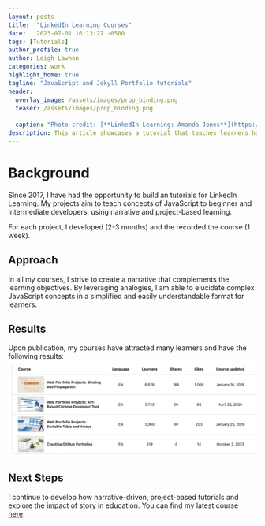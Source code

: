 ```yaml
---
layout: posts
title:  "LinkedIn Learning Courses"
date:   2023-07-01 16:13:27 -0500
tags: [Tutorials]
author_profile: true
author: Leigh Lawhon
categories: work
highlight_home: true
tagline: "JavaScript and Jekyll Portfolio tutorials"
header:
  overlay_image: /assets/images/prop_binding.png
  teaser: /assets/images/prop_binding.png
  
  caption: "Photo credit: [**LinkedIn Learning: Amanda Jones**](https://unsplash.com/@amandagraphc)"
description: This article showcases a tutorial that teaches learners how to code.
---
```


# Background
Since 2017, I have had the opportunity to build an tutorials for LinkedIn Learning. My projects aim to teach  concepts of JavaScript to beginner and intermediate developers, using narrative and project-based learning. 

For each project, I developed (2-3 months) and the recorded the course (1 week).

## Approach
In all my courses, I strive to create a narrative that complements the learning objectives. By leveraging analogies, I am able to elucidate complex JavaScript concepts in a simplified and easily understandable format for learners.

## Results
Upon publication, my courses have attracted many learners and have the following results:
![LinkedIn Stats](/assets/images/LinkedIn_stats.png)

## Next Steps
I continue to develop how narrative-driven, project-based tutorials and explore the impact of story in education. You can find my latest course [here](https://www.linkedin.com/learning/instructors/leigh-lawhon).